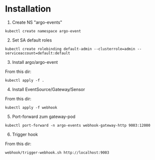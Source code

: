 Installation
============

1. Create NS "argo-events"

```
kubectl create namespace argo-event
```

2. Set SA default roles

```
kubectl create rolebinding default-admin --clusterrole=admin --serviceaccount=default:default
```

3. Install argo/argo-event

From this dir:

```
kubectl apply -f .
```
4. Install EventSource/Gateway/Sensor

From this dir:

```
kubectl apply -f webhook
```

5. Port-forward zum gateway-pod

```
kubectl port-forward -n argo-events webhook-gateway-http 9003:12000
```


6. Trigger hook

From this dir:

```
webhook/trigger-webhook.sh http://localhost:9003
```
